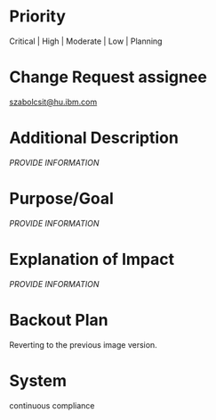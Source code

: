 # Priority
<!-- Select the priority of this change -->
<priority>

Critical | High | Moderate | Low | Planning

</priority>

# Change Request assignee
<!-- The person's email who will be assigned to the Change Request in ServiceNow -->
<assignedto>

szabolcsit@hu.ibm.com

</assignedto>

# Additional Description
<!-- Some description of the change, implementation steps -->
<!-- This field will be appended with the commit messages of the content of the PR, -->
<!-- and any PR description that was included since the last PR into this branch -->
<description>
  
  _PROVIDE INFORMATION_
  
</description>

# Purpose/Goal
<!-- Write the reason of why the change is needed -->
<purpose>

  _PROVIDE INFORMATION_

</purpose>

# Explanation of Impact
<!-- Write down what this Change Implementation will impact -->
<impact>

  _PROVIDE INFORMATION_

</impact>

# Backout Plan
<!-- Write some details how the change will be rolled back in case of a failure -->
<backoutplan>

  Reverting to the previous image version.

</backoutplan>

# System
<system>

  continuous compliance

</system>
